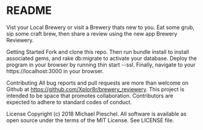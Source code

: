 # README
Vist your Local Brewery or visit a Brewery thats new to you. Eat some grub, sip some craft brew, then share a review using the new app Brewery Reviewery. 

Getting Started
Fork and clone this repo. Then run bundle install to install associated gems, and rake db:migrate to activate your database. Deploy the program in your browser by running thin start --ssl. Finally, navigate to your https://localhost:3000 in your browser.

Contributing
All bug reports and pull requests are more than welcome on Github at https://github.com/Xplor8r/brewery_reviewery. This project is intended to be space that promotes collaboration. Contributors are expected to adhere to standard codes of conduct.

License
Copyright (c) 2018 Michael Pieschel. All software is available as open source under the terms of the MIT License. See LICENSE file.
